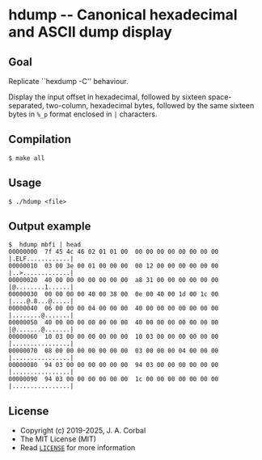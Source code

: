 # hdump -- Canonical hexadecimal and ASCII dump display

## Goal

Replicate ``hexdump -C'' behaviour.

Display the input offset in hexadecimal, followed by sixteen
space-separated, two-column, hexadecimal bytes, followed by the same
sixteen bytes in `%_p` format enclosed in `|` characters.

## Compilation

    $ make all

## Usage

    $ ./hdump <file>

## Output example

    $  hdump mbfi | head
    00000000  7f 45 4c 46 02 01 01 00  00 00 00 00 00 00 00 00  |.ELF............|
    00000010  03 00 3e 00 01 00 00 00  00 12 00 00 00 00 00 00  |..>.............|
    00000020  40 00 00 00 00 00 00 00  a8 31 00 00 00 00 00 00  |@........1......|
    00000030  00 00 00 00 40 00 38 00  0e 00 40 00 1d 00 1c 00  |....@.8...@.....|
    00000040  06 00 00 00 04 00 00 00  40 00 00 00 00 00 00 00  |........@.......|
    00000050  40 00 00 00 00 00 00 00  40 00 00 00 00 00 00 00  |@.......@.......|
    00000060  10 03 00 00 00 00 00 00  10 03 00 00 00 00 00 00  |................|
    00000070  08 00 00 00 00 00 00 00  03 00 00 00 04 00 00 00  |................|
    00000080  94 03 00 00 00 00 00 00  94 03 00 00 00 00 00 00  |................|
    00000090  94 03 00 00 00 00 00 00  1c 00 00 00 00 00 00 00  |................|


## License

  - Copyright (c) 2019-2025, J. A. Corbal
  - The MIT License (MIT)
  - Read [`LICENSE`](LICENSE) for more information
